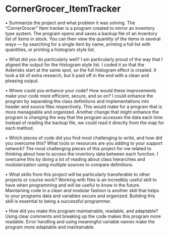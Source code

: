 # CornerGrocer_ItemTracker

•	Summarize the project and what problem it was solving.
The “CornerGrocer” Item tracker is a program created to mirror an inventory type system. The program opens and saves a backup file of an inventory list of items in stock. You can then view the quantity of the items in several ways — by searching for a single item by name, printing a full list with quantities, or printing a histogram style list.

•	What did you do particularly well?
I am particularly proud of the way that I aligned the output for the Histogram style list. I coded it so that the Asterisks start at the same spot, so the full histogram effect is created. It took a bit of extra research, but it paid off in the end with a clean and pleasing output.

•	Where could you enhance your code? How would these improvements make your code more efficient, secure, and so on?
I could enhance the program by separating the class definitions and implementations into header and source files respectively. This would make for a program that is more manageable and organized. Another change that might enhance the program is changing the way that the program accesses the data each time. Instead of reading the backup file, we could read it directly from the map for each method.

•	Which pieces of code did you find most challenging to write, and how did you overcome this? What tools or resources are you adding to your support network?
The most challenging pieces of this project for me related to thinking about how to access the inventory data between each function. I overcame this by doing a lot of reading about class hierarchies and modularization using multiple sources to compare definitions. 

•	What skills from this project will be particularly transferable to other projects or course work?
Working with files is an incredibly useful skill to have when programming and will be useful to know in the future. Maintaining code in a clean and modular fashion is another skill that helps to your programs data and variables secure and organized. Building this skill is essential to being a successful programmer.

•	How did you make this program maintainable, readable, and adaptable?
Using clear comments and breaking up the code makes this program more readable. Error handling and using meaningful variable names make the program more adaptable and maintainable.
